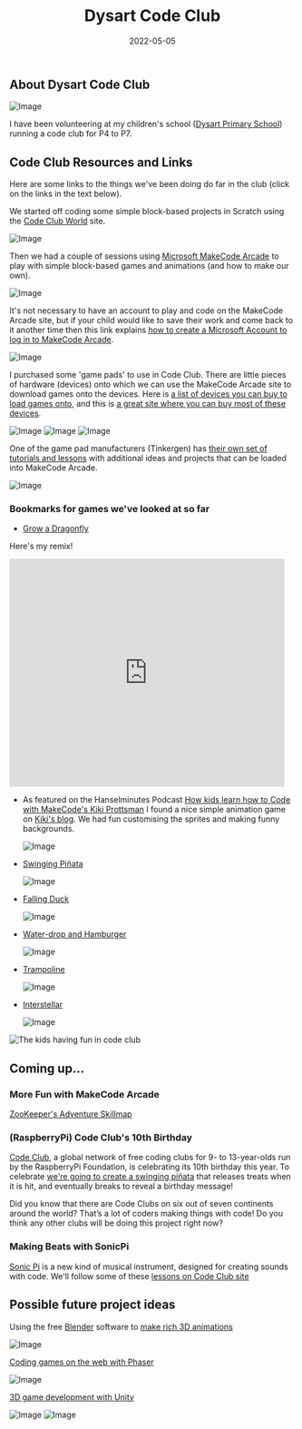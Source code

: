 ﻿---
title: Dysart Code Club
disqus: ''
hero: Dysart Code Club Links and Info
description: Resources for participants at Dysart Code Club
authors:
    - Rohan Cragg
date: 2022-05-05
page_path: learning/
og_image: media/dysps.jpg
og_image_type: image/jpg
---

## About Dysart Code Club

![Image](media/dysps.jpg)

I have been volunteering at my children's school ([Dysart Primary School](https://www.fife.gov.uk/facilities/primary-school/dysart-primary-school)) running a code club for P4 to P7.

## Code Club Resources and Links

Here are some links to the things we've been doing do far in the club (click on the links in the text below).

We started off coding some simple block-based projects in Scratch using the [Code Club World](https://codeclubworld.org/) site.

![Image](media/codeclubworld.png)

Then we had a couple of sessions using [Microsoft MakeCode Arcade](https://arcade.makecode.com/) to play with simple block-based games and animations (and how to make our own).

![Image](media/makecode-arcade.png)

It's not necessary to have an account to play and code on the MakeCode Arcade site, but if your child would like to save their work and come back to it another time then this link explains [how to create a Microsoft Account to log in to MakeCode Arcade](https://arcade.makecode.com/identity/sign-in).

![Image](media/ms-account.png)

I purchased some 'game pads' to use in Code Club. There are little pieces of hardware (devices) onto which we can use the MakeCode Arcade site to download games onto the devices. Here is [a list of devices you can buy to load games onto](https://arcade.makecode.com/hardware), and this is [a great site where you can buy most of these devices](https://www.mouser.co.uk/ProjectManager/ProjectDetail.aspx?State=EDIT&ProjectGUID=b8fe70a4-b7be-4fd5-ab6e-f53993576d97).

![Image](media/brainpad.png) ![Image](media/pygamer.png) ![Image](media/meowbit.png)

One of the game pad manufacturers (Tinkergen) has [their own set of tutorials and lessons](https://make2learn.tinkergen.com/course/?sku=604182001) with additional ideas and projects that can be loaded into MakeCode Arcade.

![Image](media/tinkergen-courses.png)

### Bookmarks for games we've looked at so far

- [Grow a Dragonfly](https://projects.raspberrypi.org/en/projects/grow-a-dragonfly)

Here's my remix!
<iframe src="https://scratch.mit.edu/projects/702661412/embed" allowtransparency="true" width="485" height="402" frameborder="0" scrolling="no" allowfullscreen></iframe>

- As featured on the Hanselminutes Podcast [How kids learn how to Code with MakeCode's Kiki Prottsman](https://hanselminutes.com/835/how-kids-learn-how-to-code-with-makecodes-kiki-prottsman)
 I found a nice simple animation game on [Kiki's blog](https://medium.com/kikis-corner/bunny-glow-up-f18915bc98c9). We had fun customising the sprites and making funny backgrounds.

  ![Image](media/bunny-glow.png)

- [Swinging Piñata](https://projects.raspberrypi.org/en/projects/party-pinata/0)

  ![Image](media/pinata.png)

- [Falling Duck](https://arcade.makecode.com/84487-43288-49339-22583)

  ![Image](media/falling-duck.png)

- [Water-drop and Hamburger](https://makecode.com/_VtU9tW53VPuy)

  ![Image](media/hamburger.png)

- [Trampoline](https://makecode.com/_MDU0zaFCWFUY)

  ![Image](media/trampoline.png)

- [Interstellar](https://makecode.com/_Jc9EgX0gMDoi)

  ![Image](media/interstellar.png)

![The kids having fun in code club](media/class-fun.jpg)

## Coming up...

### More Fun with MakeCode Arcade

[ZooKeeper's Adventure Skillmap](https://arcade.makecode.com/--skillmap#zoo)

### (RaspberryPi) Code Club's 10th Birthday

[​Code Club](https://projects.raspberrypi.org/en/codeclub), a global network of free coding clubs
for 9- to 13-year-olds run by the RaspberryPi Foundation, is celebrating its 10th birthday this year. To celebrate [we're going to create a swinging piñata](https://projects.raspberrypi.org/en/projects/party-pinata/0) that releases treats when it is hit, and eventually breaks to reveal a birthday message!

Did you know that there are Code Clubs on six out of seven continents around the world? That’s a lot of coders making things with code! Do you think any other clubs will be doing this project right now?

### Making Beats with SonicPi

[Sonic Pi](https://sonic-pi.net/) is a new kind of musical instrument, designed for creating sounds with code. We'll follow some of these [lessons on Code Club site](https://projects.raspberrypi.org/en/codeclub/sonic-pi)

## Possible future project ideas

Using the free [Blender](https://www.blender.org/) software to [make rich 3D animations](https://projects.raspberrypi.org/en/projects/blender-animate-snow-scene)

![Image](media/blender.png)

[Coding games on the web with Phaser](https://phaser.io/learn)

![Image](media/phaser.png)

[3D game development with Unity](https://learn.unity.com/course/getting-started-with-unity?signup=true)

![Image](media/unity_engine.jpg)
![Image](media/unity-lego.png)
